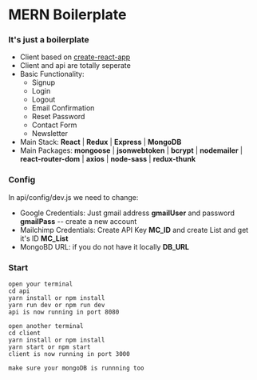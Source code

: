 # MERN Boilerplate

### It's just a boilerplate

  * Client based on [create-react-app](https://github.com/facebook/create-react-app)
  * Client and api are totally seperate 
  * Basic Functionality:
      * Signup
      * Login 
      * Logout
      * Email Confirmation 
      * Reset Password
      * Contact Form
      * Newsletter
   * Main Stack: __React__ | __Redux__ | __Express__ | __MongoDB__
   * Main Packages: **mongoose** | **jsonwebtoken** | **bcrypt** | **nodemailer** | **react-router-dom** | **axios** | **node-sass** | **redux-thunk**
  
### Config 

In api/config/dev.js we need to change:
  * Google Credentials: Just gmail address **gmailUser** and password **gmailPass** -- create a new account 
  * Mailchimp Credentials: Create API Key **MC_ID**  and create List and get it's ID  **MC_List**
  * MongoBD URL: if you do not have it locally  **DB_URL**

### Start 
    open your terminal
    cd api 
    yarn install or npm install
    yarn run dev or npm run dev
    api is now running in port 8080

    open another terminal
    cd client 
    yarn install or npm install 
    yarn start or npm start
    client is now running in port 3000
    
    make sure your mongoDB is runnning too 
  

